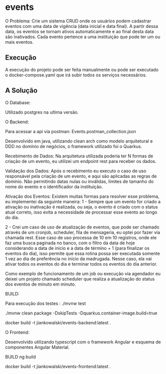 # events

O Problema: 
Crie um sistema CRUD onde os usuários podem cadastrar eventos com uma data de vigência (data inicial e data final). A partir dessa data, os eventos se tornam ativos automaticamente e ao final desta data são inativados. Cada evento pertence a uma instituição que pode ter um ou mais eventos.

## Execução 

A execução do projeto pode ser feita manualmente ou pode ser executado o docker-compose.yaml que irá subir todos os serviços necessários.

## A Solução

O Database: 

Utilizado postgres na ultima versão.

O Backend: 

Para acessar a api via postman: Events.postman_collection.json

Desenvolvido em java, utilizando clean arch como modelo arquitetural e DDD no domínio de negócios, o framework utilizado foi o Quarkus.

Recebimento de Dados: Na arquitetura utilizada poderia ter N formas de criação de um evento, eu utilizei um endpoint rest para receber os dados. 

Validação dos Dados: Após o recebimento eu executo o caso de uso responsável pela criação de um evento, e aqui são aplicadas as regras de domínio. Não permitindo datas nulas ou inválidas, limites de tamanho do nome do evento e o identificador da instituição.

Ativação dos Eventos: Existem muitas formas para resolver esse problema, eu implementei da seguinte maneira: 
 1 - Sempre que um evento for criado a ativação ou inativação é realizada, ou seja, o evento é criado com o status atual correto, isso evita a necessidade de processar esse evento ao longo do dia.

 2 - Crei um caso de uso de atualização de eventos, que pode ser chamado através de um cronjob, scheduler, fila de mensageria, eu optei por fazer via chamada rest. Esse caso de uso processa de 10 em 10 registros, onde ele faz uma busca paginada no banco, com o filtro da data de hoje considerando a data de início e a data de término + 1 (para finalizar os eventos do dia), isso permite que essa rotina possa ser executada somente 1 vez ao dia de preferência no início da madrugada. Nesse caso, ela vai ativar todos os eventos do dia e terminar todos os eventos do dia anterior.

Como exemplo de funcionamento de um job ou execução via agendador eu deixei um projeto chamado scheduler que realiza a atualização do status dos eventos de minuto em minuto.


BUILD:

Para execução dos testes : ./mvnw test

./mvnw clean package -DskipTests -Dquarkus.container-image.build=true

docker build -t jiankowalski/events-backend:latest .

O Frontend:

Desenvolvido utilizando typescript com o framework Angular e esquema de componentes Angular Material.

BUILD
ng build

docker build -t jiankowalski/events-frontend:latest . 

